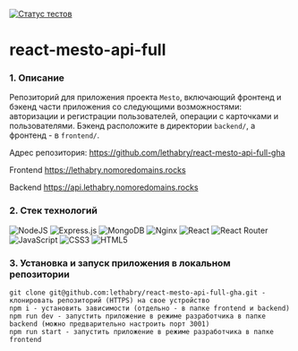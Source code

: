 [![Статус тестов](../../actions/workflows/tests.yml/badge.svg)](../../actions/workflows/tests.yml)

# react-mesto-api-full
### 1. Описание
Репозиторий для приложения проекта `Mesto`, включающий фронтенд и бэкенд части приложения со следующими возможностями: авторизации и регистрации пользователей, операции с карточками и пользователями. Бэкенд расположите в директории `backend/`, а фронтенд - в `frontend/`. 

Адрес репозитория: https://github.com/lethabry/react-mesto-api-full-gha

Frontend https://lethabry.nomoredomains.rocks

Backend https://api.lethabry.nomoredomains.rocks


### 2. Стек технологий
![NodeJS](https://img.shields.io/badge/node.js-6DA55F?style=for-the-badge&logo=node.js&logoColor=white)
![Express.js](https://img.shields.io/badge/express.js-%23404d59.svg?style=for-the-badge&logo=express&logoColor=%2361DAFB)
![MongoDB](https://img.shields.io/badge/MongoDB-%234ea94b.svg?style=for-the-badge&logo=mongodb&logoColor=white)
![Nginx](https://img.shields.io/badge/nginx-%23009639.svg?style=for-the-badge&logo=nginx&logoColor=white)
![React](https://img.shields.io/badge/react-%2320232a.svg?style=for-the-badge&logo=react&logoColor=%2361DAFB)
![React Router](https://img.shields.io/badge/React_Router-CA4245?style=for-the-badge&logo=react-router&logoColor=white)
![JavaScript](https://img.shields.io/badge/javascript-%23323330.svg?style=for-the-badge&logo=javascript&logoColor=%23F7DF1E)
![CSS3](https://img.shields.io/badge/css3-%231572B6.svg?style=for-the-badge&logo=css3&logoColor=white)
![HTML5](https://img.shields.io/badge/html5-%23E34F26.svg?style=for-the-badge&logo=html5&logoColor=white)

### 3. Установка и запуск приложения в локальном репозитории

    git clone git@github.com:lethabry/react-mesto-api-full-gha.git - клонировать репозиторий (HTTPS) на свое устройство
    npm i - установить зависимости (отдельно - в папке frontend и backend)
    npm run dev - запустить приложение в режиме разработчика в папке backend (можно предварительно настроить порт 3001)
    npm run start - запустить приложение в режиме разработчика в папке frontend

